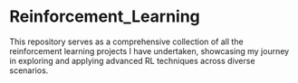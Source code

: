 # Reinforcement_Learning
This repository serves as a comprehensive collection of all the reinforcement learning projects I have undertaken, showcasing my journey in exploring and applying advanced RL techniques across diverse scenarios. 
